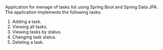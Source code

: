 Application for menage of tasks list using Spring Boot and Spring Data JPA.\
The application implements the following tasks:
1. Adding a task.  
2. Viewing all tasks.  
3. Viewing tasks by status.  
4. Changing task status.  
5. Deleting a task.  

